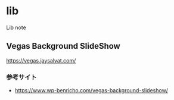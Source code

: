 # lib
Lib note

## Vegas Background SlideShow

https://vegas.jaysalvat.com/

### 参考サイト
- https://www.wp-benricho.com/vegas-background-slideshow/